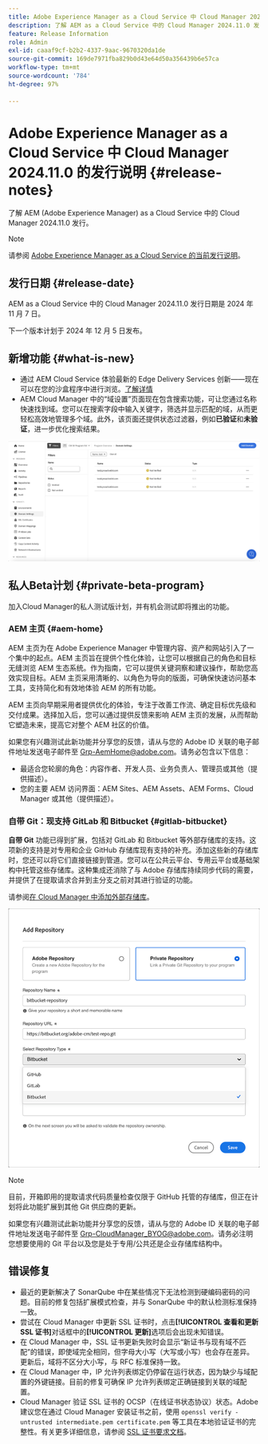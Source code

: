 ```yaml
---
title: Adobe Experience Manager as a Cloud Service 中 Cloud Manager 2024.11.0 的发行说明
description: 了解 AEM as a Cloud Service 中的 Cloud Manager 2024.11.0 发行。
feature: Release Information
role: Admin
exl-id: caaaf9cf-b2b2-4337-9aac-9670320da1de
source-git-commit: 169de7971fba829b0d43e64d50a356439b6e57ca
workflow-type: tm+mt
source-wordcount: '784'
ht-degree: 97%

---
```


# Adobe Experience Manager as a Cloud Service 中 Cloud Manager 2024.11.0 的发行说明 {#release-notes}

了解 AEM (Adobe Experience Manager) as a Cloud Service 中的 Cloud Manager 2024.11.0 发行。

>[!NOTE]
>
>请参阅 [Adobe Experience Manager as a Cloud Service 的当前发行说明](/help/release-notes/release-notes-cloud/release-notes-current.md)。

## 发行日期 {#release-date}

AEM as a Cloud Service 中的 Cloud Manager 2024.11.0 发行日期是 2024 年 11 月 7 日。

下一个版本计划于 2024 年 12 月 5 日发布。

## 新增功能 {#what-is-new}

* 通过 AEM Cloud Service 体验最新的 Edge Delivery Services 创新——现在可以在您的沙盒程序中进行浏览。[了解详情](/help/implementing/cloud-manager/getting-access-to-aem-in-cloud/introduction-sandbox-programs.md#auto-creation)<!-- (CMGR-62319) -->
* AEM Cloud Manager 中的“域设置”页面现在包含搜索功能，可让您通过名称快速找到域。您可以在搜索字段中输入关键字，筛选并显示匹配的域，从而更轻松高效地管理多个域。此外，该页面还提供状态过滤器，例如&#x200B;**已验证**&#x200B;和&#x200B;**未验证**，进一步优化搜索结果。<!-- (CMGR-62615) -->

![“域设置”中的搜索字段](/help/implementing/cloud-manager/assets/domain-settings-search.png)

## 私人Beta计划 {#private-beta-program}

加入Cloud Manager的私人测试版计划，并有机会测试即将推出的功能。

### AEM 主页 {#aem-home}

AEM 主页为在 Adobe Experience Manager 中管理内容、资产和网站引入了一个集中的起点。AEM 主页旨在提供个性化体验，让您可以根据自己的角色和目标无缝浏览 AEM 生态系统。作为指南，它可以提供关键洞察和建议操作，帮助您高效实现目标。AEM 主页采用清晰的、以角色为导向的版面，可确保快速访问基本工具，支持简化和有效地体验 AEM 的所有功能。

AEM 主页向早期采用者提供优化的体验，专注于改善工作流、确定目标优先级和交付成果。选择加入后，您可以通过提供反馈来影响 AEM 主页的发展，从而帮助它塑造未来，提高它对整个 AEM 社区的价值。

如果您有兴趣测试此新功能并分享您的反馈，请从与您的 Adobe ID 关联的电子邮件地址发送电子邮件至 [Grp-AemHome@adobe.com](mailto:Grp-AemHome@adobe.com)。请务必包含以下信息：

* 最适合您轮廓的角色：内容作者、开发人员、业务负责人、管理员或其他（提供描述）。
* 您的主要 AEM 访问界面：AEM Sites、AEM Assets、AEM Forms、Cloud Manager 或其他（提供描述）。

### 自带 Git：现支持 GitLab 和 Bitbucket {#gitlab-bitbucket}

<!-- BOTH CS & AMS -->

**自带 Git** 功能已得到扩展，包括对 GitLab 和 Bitbucket 等外部存储库的支持。这项新的支持是对专用和企业 GitHub 存储库现有支持的补充。添加这些新的存储库时，您还可以将它们直接链接到管道。您可以在公共云平台、专用云平台或基础架构中托管这些存储库。这种集成还消除了与 Adobe 存储库持续同步代码的需要，并提供了在提取请求合并到主分支之前对其进行验证的功能。

请参阅[在 Cloud Manager 中添加外部存储库](/help/implementing/cloud-manager/managing-code/external-repositories.md)。

![添加“存储库”对话框](/help/implementing/cloud-manager/release-notes/assets/repositories-add-release-notes.png)

>[!NOTE]
>
>目前，开箱即用的提取请求代码质量检查仅限于 GitHub 托管的存储库，但正在计划将此功能扩展到其他 Git 供应商的更新。

如果您有兴趣测试此新功能并分享您的反馈，请从与您的 Adobe ID 关联的电子邮件地址发送电子邮件至 [Grp-CloudManager_BYOG@adobe.com](mailto:Grp-CloudManager_BYOG@adobe.com)。请务必注明您想要使用的 Git 平台以及您是处于专用/公共还是企业存储库结构中。


## 错误修复

* 最近的更新解决了 SonarQube 中在某些情况下无法检测到硬编码密码的问题。目前的修复包括扩展模式检查，并与 SonarQube 中的默认检测标准保持一致。<!-- CMGR-62682 -->
* 尝试在 Cloud Manager 中更新 SSL 证书时，点击&#x200B;**[!UICONTROL 查看和更新 SSL 证书]**&#x200B;对话框中的&#x200B;**[!UICONTROL 更新]**&#x200B;选项后会出现未知错误。<!-- CMGR-62848 -->
* 在 Cloud Manager 中，SSL 证书更新失败时会显示“新证书与现有域不匹配”的错误，即使域完全相同，但字母大小写（大写或小写）也会存在差异。更新后，域将不区分大小写，与 RFC 标准保持一致。<!-- CMGR-62844 -->
* 在 Cloud Manager 中，IP 允许列表绑定仍停留在运行状态，因为缺少与域配置的外键链接。目前的修复可确保 IP 允许列表绑定正确链接到关联的域配置。<!-- CMGR-62838 -->
* Cloud Manager 验证 SSL 证书的 OCSP（在线证书状态协议）状态。Adobe 建议您在通过 Cloud Manager 安装证书之前，使用 `openssl verify -untrusted intermediate.pem certificate.pem` 等工具在本地验证证书的完整性。有关更多详细信息，请参阅 [SSL 证书要求文档](https://experienceleague.adobe.com/zh-hans/docs/experience-manager-cloud-service/content/implementing/using-cloud-manager/manage-ssl-certificates/introduction-to-ssl-certificates#requirements)。<!-- CMGR-62341  -->



<!-- ## Known issues {#known-issues} -->
